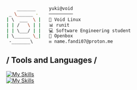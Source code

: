 ```bash
    _______     yuki@void 
 _ \______ -    ───────── 
| \  ___  \ |   🐧 Void Linux 
| | /   \ | |   📊 runit
| | \___/ | |   💻 Software Engineering student
| \______ \_|   🚀 Openbox 
 -_______\      ✉️ name.fandi07@proton.me
```

## / Tools and Languages /
[![My Skills](https://skillicons.dev/icons?i=html,css,js,laravel,nodejs,react)](https://nyuki.vercel.app/)
<br>
[![My Skills](https://skillicons.dev/icons?i=neovim,typescript,express,bun,mysql,postgresql)](https://nyuki.vercel.app/)
